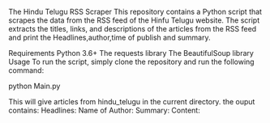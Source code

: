 The Hindu Telugu RSS Scraper
This repository contains a Python script that scrapes the data from the RSS feed of the Hinfu Telugu website. The script extracts the titles, links, and descriptions of the articles from the RSS feed and print the Headlines,author,time of publish and summary. 

Requirements
Python 3.6+
The requests library
The BeautifulSoup library
Usage
To run the script, simply clone the repository and run the following command:

python Main.py

This will give articles from hindu_telugu in the current directory.
the ouput contains:
Headlines:
Name of Author:
Summary:
Content:


